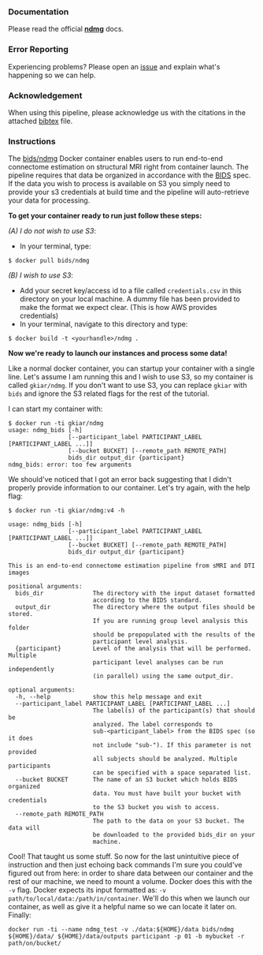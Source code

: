 ### Documentation
Please read the official [**ndmg**](http://m2g.io) docs.

### Error Reporting
Experiencing problems? Please open an [issue](http://github.com/neurodata/ndmg/issues/new) and explain what's happening so we can help.

### Acknowledgement
When using this pipeline, please acknowledge us with the citations in the attached [bibtex](./ndmg.bib) file.


### Instructions

The [bids/ndmg](https://hub.docker.com/r/bids/ndmg/) Docker container enables users to run end-to-end connectome estimation on structural MRI right from container launch. The pipeline requires that data be organized in accordance with the [BIDS](http://bids.neuroimaging.io) spec. If the data you wish to process is available on S3 you simply need to provide your s3 credentials at build time and the pipeline will auto-retrieve your data for processing.


**To get your container ready to run just follow these steps:**

*(A) I do not wish to use S3*:

- In your terminal, type:
```{bash}
$ docker pull bids/ndmg
```

*(B) I wish to use S3*:

- Add your secret key/access id to a file called `credentials.csv` in this directory on your local machine. A dummy file has been provided to make the format we expect clear. (This is how AWS provides credentials)
- In your terminal, navigate to this directory and type:
```{bash}
$ docker build -t <yourhandle>/ndmg .
```


**Now we're ready to launch our instances and process some data!**

Like a normal docker container, you can startup your container with a single line. Let's assume I am running this and I wish to use S3, so my container is called `gkiar/ndmg`. If you don't want to use S3, you can replace `gkiar` with `bids` and ignore the S3 related flags for the rest of the tutorial.

I can start my container with:
```{bash}
$ docker run -ti gkiar/ndmg
usage: ndmg_bids [-h]
                 [--participant_label PARTICIPANT_LABEL [PARTICIPANT_LABEL ...]]
                 [--bucket BUCKET] [--remote_path REMOTE_PATH]
                 bids_dir output_dir {participant}
ndmg_bids: error: too few arguments
```

We should've noticed that I got an error back suggesting that I didn't properly provide information to our container. Let's try again, with the help flag:
```{bash}
$ docker run -ti gkiar/ndmg:v4 -h

usage: ndmg_bids [-h]
                 [--participant_label PARTICIPANT_LABEL [PARTICIPANT_LABEL ...]]
                 [--bucket BUCKET] [--remote_path REMOTE_PATH]
                 bids_dir output_dir {participant}

This is an end-to-end connectome estimation pipeline from sMRI and DTI images

positional arguments:
  bids_dir              The directory with the input dataset formatted
                        according to the BIDS standard.
  output_dir            The directory where the output files should be stored.
                        If you are running group level analysis this folder
                        should be prepopulated with the results of the
                        participant level analysis.
  {participant}         Level of the analysis that will be performed. Multiple
                        participant level analyses can be run independently
                        (in parallel) using the same output_dir.

optional arguments:
  -h, --help            show this help message and exit
  --participant_label PARTICIPANT_LABEL [PARTICIPANT_LABEL ...]
                        The label(s) of the participant(s) that should be
                        analyzed. The label corresponds to
                        sub-<participant_label> from the BIDS spec (so it does
                        not include "sub-"). If this parameter is not provided
                        all subjects should be analyzed. Multiple participants
                        can be specified with a space separated list.
  --bucket BUCKET       The name of an S3 bucket which holds BIDS organized
                        data. You must have built your bucket with credentials
                        to the S3 bucket you wish to access.
  --remote_path REMOTE_PATH
                        The path to the data on your S3 bucket. The data will
                        be downloaded to the provided bids_dir on your
                        machine.
```

Cool! That taught us some stuff. So now for the last unintuitive piece of instruction and then just echoing back commands I'm sure you could've figured out from here: in order to share data between our container and the rest of our machine, we need to mount a volume. Docker does this with the `-v` flag. Docker expects its input formatted as: `-v path/to/local/data:/path/in/container`. We'll do this when we launch our container, as well as give it a helpful name so we can locate it later on. Finally:
```{bash}
docker run -ti --name ndmg_test -v ./data:${HOME}/data bids/ndmg ${HOME}/data/ ${HOME}/data/outputs participant -p 01 -b mybucket -r path/on/bucket/
```
